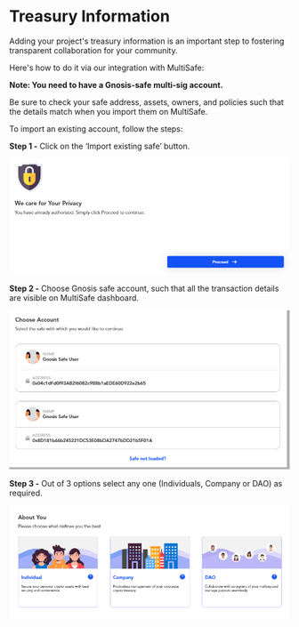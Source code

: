 # Treasury Information

Adding your project's treasury information is an important step to fostering transparent collaboration for your community. 

Here's how to do it via our integration with MultiSafe: 

**Note: You need to have a Gnosis-safe multi-sig account.** 

Be sure to check your safe address, assets, owners, and policies such that the details match when you import them on MultiSafe. 

To import an existing account, follow the steps: 

**Step 1 -** Click on the ‘Import existing safe’ button.

![](../../.gitbook/assets/image%20%287%29.png)

**Step 2 -** Choose Gnosis safe account, such that all the transaction details are visible on MultiSafe dashboard.

![](../../.gitbook/assets/treasuryinfo_image2.png)

**Step 3 -** Out of 3 options select any one \(Individuals, Company or DAO\) as required.

![](../../.gitbook/assets/treasuryinfo_image3.png)



